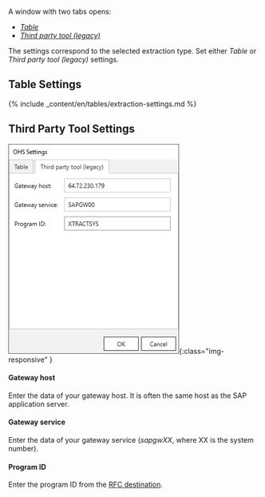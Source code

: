 
A window with two tabs opens: <br>
- [*Table*](#table-settings)
- [*Third party tool (legacy)*](#third-party-tool-settings)

The settings correspond to the selected extraction type. Set either *Table* or *Third party tool (legacy)* settings.

## Table Settings
{% include _content/en/tables/extraction-settings.md  %}


## Third Party Tool Settings

![OHS-Search-002](/img/content/xis/ohs-tpt-settings.png){:class="img-responsive" }

#### Gateway host
Enter the data of your gateway host. It is often the same host as the SAP application server.

#### Gateway service
Enter the data of your gateway service (*sapgwXX*, where XX is the system number).

#### Program ID 
Enter the program ID from the [RFC destination](https://kb.theobald-software.com/general/maintaining-rfc-destinations).
